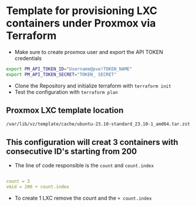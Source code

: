 # Template for provisioning LXC containers under Proxmox via Terraform

- Make sure to create proxmox user and export the API TOKEN credentials

```bash
export PM_API_TOKEN_ID="Username@pve!TOKEN_NAME"
export PM_API_TOKEN_SECRET="TOKEN_ SECRET"
```

- Clone the Repository and initialize terraform with `terraform init`
- Test the configuration with `terraform plan`

## Proxmox LXC template location

```bash
/var/lib/vz/template/cache/ubuntu-23.10-standard_23.10-1_amd64.tar.zst
```

## This configuration will creat 3 containers with consecutive ID's starting from 200

- The line of code responsible is the `count` and `count.index`

```yaml

count = 3
vmid = 200 + count.index
```

- To create 1 LXC remove the count and the `+ count.index`